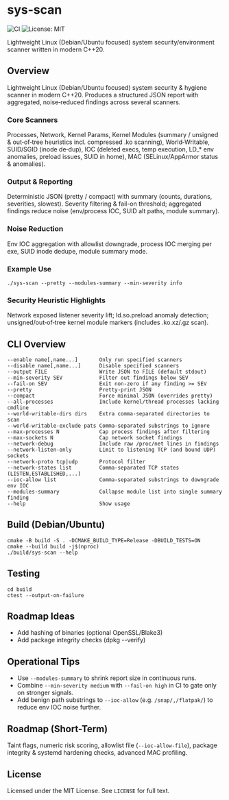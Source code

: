 # sys-scan

![CI](https://github.com/J-mazz/sys-scan/actions/workflows/ci.yml/badge.svg) ![License: MIT](https://img.shields.io/badge/License-MIT-yellow.svg)

Lightweight Linux (Debian/Ubuntu focused) system security/environment scanner written in modern C++20.

## Overview
Lightweight Linux (Debian/Ubuntu focused) system security & hygiene scanner in modern C++20. Produces a structured JSON report with aggregated, noise‑reduced findings across several scanners.

### Core Scanners
Processes, Network, Kernel Params, Kernel Modules (summary / unsigned & out‑of‑tree heuristics incl. compressed .ko scanning), World‑Writable, SUID/SGID (inode de‑dup), IOC (deleted execs, temp execution, LD_* env anomalies, preload issues, SUID in home), MAC (SELinux/AppArmor status & anomalies).

### Output & Reporting
Deterministic JSON (pretty / compact) with summary (counts, durations, severities, slowest). Severity filtering & fail-on threshold; aggregated findings reduce noise (env/process IOC, SUID alt paths, module summary).

### Noise Reduction
Env IOC aggregation with allowlist downgrade, process IOC merging per exe, SUID inode dedupe, module summary mode.

### Example Use
```
./sys-scan --pretty --modules-summary --min-severity info
```

### Security Heuristic Highlights
Network exposed listener severity lift; ld.so.preload anomaly detection; unsigned/out‑of‑tree kernel module markers (includes .ko.xz/.gz scan).

## CLI Overview
```
--enable name[,name...]       Only run specified scanners
--disable name[,name...]      Disable specified scanners
--output FILE                 Write JSON to FILE (default stdout)
--min-severity SEV            Filter out findings below SEV
--fail-on SEV                 Exit non-zero if any finding >= SEV
--pretty                      Pretty-print JSON
--compact                     Force minimal JSON (overrides pretty)
--all-processes               Include kernel/thread processes lacking cmdline
--world-writable-dirs dirs    Extra comma-separated directories to scan
--world-writable-exclude pats Comma-separated substrings to ignore
--max-processes N             Cap process findings after filtering
--max-sockets N               Cap network socket findings
--network-debug               Include raw /proc/net lines in findings
--network-listen-only         Limit to listening TCP (and bound UDP) sockets
--network-proto tcp|udp       Protocol filter
--network-states list         Comma-separated TCP states (LISTEN,ESTABLISHED,...)
--ioc-allow list              Comma-separated substrings to downgrade env IOC
--modules-summary             Collapse module list into single summary finding
--help                        Show usage
```

## Build (Debian/Ubuntu)
```
cmake -B build -S . -DCMAKE_BUILD_TYPE=Release -DBUILD_TESTS=ON
cmake --build build -j$(nproc)
./build/sys-scan --help
```

## Testing
```
cd build
ctest --output-on-failure
```
## Roadmap Ideas
- Add hashing of binaries (optional OpenSSL/Blake3)
- Add package integrity checks (dpkg --verify)

## Operational Tips
- Use `--modules-summary` to shrink report size in continuous runs.
- Combine `--min-severity medium` with `--fail-on high` in CI to gate only on stronger signals.
- Add benign path substrings to `--ioc-allow` (e.g. `/snap/,/flatpak/`) to reduce env IOC noise further.

## Roadmap (Short-Term)
Taint flags, numeric risk scoring, allowlist file (`--ioc-allow-file`), package integrity & systemd hardening checks, advanced MAC profiling.

## License
Licensed under the MIT License. See `LICENSE` for full text.
